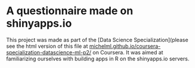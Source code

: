# A questionnaire made on shinyapps.io 

This project was made as part of the [Data Science Specialization](please see the html version of this file at [michelml.github.io/coursera-specialization-datascience-ml-p2/](http://michelml.github.io/coursera-specialization-datascience-ml-p2/) on Coursera. 
It was aimed at familiarizing ourselves with building apps in R on the shinyapps.io servers. 
